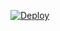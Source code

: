 

[![Deploy](https://www.herokucdn.com/deploy/button.svg)](https://heroku.com/deploy?template=https://github.com/nairaop/deadlyophai)


